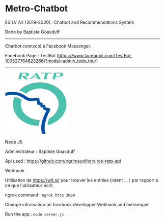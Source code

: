 # Metro-Chatbot

ESILV A4 (2019-2020) : Chatbot and Recommendations System

Done by Baptiste Goasduff

---

Chatbot connecté à Facebook Messenger.

Facebook Page : TestBot (https://www.facebook.com/TestBot-100527764823266/?modal=admin_todo_tour)

---


<img src="images/RATP.svg"  width="200" height="200" />

Node JS

Administrateur : Baptiste Goasduff

Api used : https://github.com/pgrimaud/horaires-ratp-api

Webhook 

Utilisation de https://wit.ai/ pour trouver les entities (intent ... ) par rapport à ce que l'utilisateur écrit.

ngrok command : 
```ngrok http 3000```

Change information on facebook developper Webhook and messenger 

Run the app : 
```node server.js```
